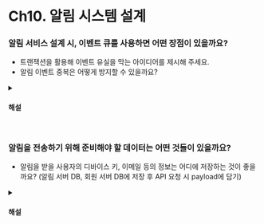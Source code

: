 # Ch10. 알림 시스템 설계

### 알림 서비스 설계 시, 이벤트 큐를 사용하면 어떤 장점이 있을까요?

* 트랜잭션을 활용해 이벤트 유실을 막는 아이디어를 제시해 주세요.
* 알림 이벤트 중복은 어떻게 방지할 수 있을까요?

<details>
<summary><h4>해설</h4></summary>

> 알림 서비스 설계 시, 이벤트 큐를 사용하면 어떤 장점이 있을까요?
* 이벤트 기반 아키텍처를 통해 결합도를 떨어뜨려 도메인 로직을 다루는 서버가 도메인에 집중할 수 있도록 돕습니다.
* 큐의 subscriber 수를 조절하여 알림 처리량을 유연하게 조절할 수 있습니다.

> 트랜잭션을 활용해 이벤트 유실을 막는 아이디어를 제시해 주세요.
* 이벤트 저장소를 활용해, 이벤트를 먼저 이벤트 스토어에 저장한 뒤, 이벤트를 발행합니다.
* 만일 도메인 로직이 실패하는 경우 이벤트 스토어에 이벤트가 저장되지 않고, 이벤트도 발행되지 않습니다.
* 이벤트 발행이 완료되면 해당 이벤트 레코드의 발행 정보를 업데이트합니다.(ex. published = true)
* 이후 배치 작업자가 이벤트 스토어를 탐색하며 정상 발행되지 않은 이벤트를 재발행합니다.
* [참고](https://techblog.woowahan.com/7835/)

> 알림 이벤트 중복은 어떻게 방지할 수 있을까요?
* 이벤트에 멱등키 항목을 추가하고, redis 등 응답이 빠른 저장소에 해당 멱등키로 이벤트가 발행되었다는 정보를 저장합니다.
* 멱등키가 충돌할 수도 있으므로 적절한 Timeout을 설정해 일정 시간 이후 발생한 같은 멱등키의 이벤트는 다른 이벤트로 간주합니다.
* 또는 멱등키 대신  이벤트의 해시를 연산하고, 해시를 저장하여 검증할 수도 있습니다.

</details>


<br>

### 알림을 전송하기 위해 준비해야 할 데이터는 어떤 것들이 있을까요?

* 알림을 받을 사용자의 디바이스 키, 이메일 등의 정보는 어디에 저장하는 것이 좋을까요? (알림 서버 DB, 회원 서버 DB에 저장 후 API 요청 시 payload에 담기)

<details>
<summary><h4>해설</h4></summary>

> 알림을 전송하기 위해 준비해야 할 데이터는 어떤 것들이 있을까요?
* 알림 플랫폼, 고유 식별자(단말 키, 이메일 등), 알림 내용 등을 준비해야 합니다.

> 알림을 받을 사용자의 디바이스 키, 이메일 등의 정보는 어디에 저장하는 것이 좋을까요? (알림 서버 DB, 회원 서버 DB에 저장 후 API 요청 시 payload에 담기)
* 디바이스 키 등 알림을 받기 위한 졍보는 알림 서버 DB에 저장하는 것이 좋습니다. 알림을 보낼 때만 필요한 데이터이기 때문에, 응집도를 높일 수 있고, API body의 크기가 줄어들어 대역폭을 아낄 수 있다는 장점이 있습니다.
</details>
